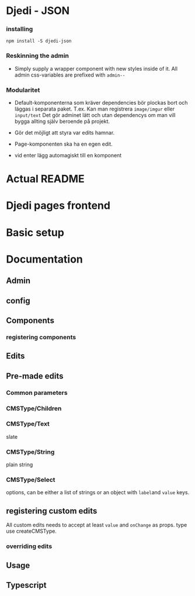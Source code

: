 # Djedi - JSON

### installing

```
npm install -S djedi-json
```

### Reskinning the admin

- Simply supply a wrapper component with new styles inside of it. All admin css-variables are prefixed with `admin--`

### Modularitet

- Default-komponenterna som kräver dependencies bör plockas bort och läggas i separata paket. T.ex. Kan man registrera `image/imgur` eller `input/text`
  Det gör adminet lätt och utan dependencys om man vill bygga allting själv beroende på projekt.

- Gör det möjligt att styra var edits hamnar.
- Page-komponenten ska ha en egen edit.

- vid enter lägg automagiskt till en komponent

# Actual README

# Djedi pages frontend

# Basic setup

# Documentation

## Admin

## config

## Components

### registering components

## Edits

## Pre-made edits

### Common parameters

### CMSType/Children

### CMSType/Text

slate

### CMSType/String

plain string

### CMSType/Select

options, can be either a list of strings or an object with `label`and `value` keys.

## registering custom edits

All custom edits needs to accept at least `value` and `onChange` as props.
type
use createCMSType.

### overriding edits

## Usage

## Typescript
